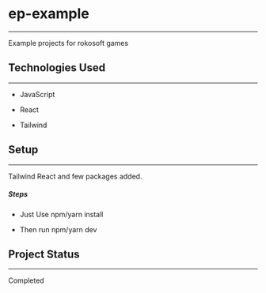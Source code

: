 <h1>ep-example</h1>
<hr><p>Example projects for rokosoft games</p><h2>Technologies Used</h2>
<hr><ul>
<li>JavaScript</li>
</ul><ul>
<li>React</li>
</ul><ul>
<li>Tailwind</li>
</ul><h2>Setup</h2>
<hr><p>Tailwind React and few packages added.</p><h5>Steps</h5><ul>
<li>Just Use npm/yarn install</li>
</ul><ul>
<li>Then run npm/yarn dev</li>
</ul><h2>Project Status</h2>
<hr><p>Completed</p>
